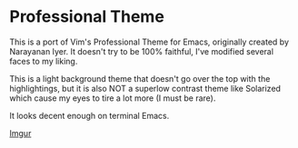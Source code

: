Professional Theme
==================

This is a port of Vim's Professional Theme for Emacs, originally created by
Narayanan Iyer. It doesn't try to be 100% faithful, I've modified several faces to
my liking.

This is a light background theme that doesn't go over the top with the
highlightings, but it is also NOT a superlow contrast theme like Solarized which
cause my eyes to tire a lot more (I must be rare).

It looks decent enough on terminal Emacs.

[Imgur](http://i.imgur.com/AoG0YrK.png)
